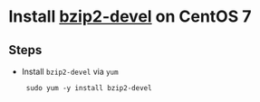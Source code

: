 # Install [bzip2-devel](http://www.bzip.org) on CentOS 7

## Steps
* Install `bzip2-devel` via `yum`

       sudo yum -y install bzip2-devel
